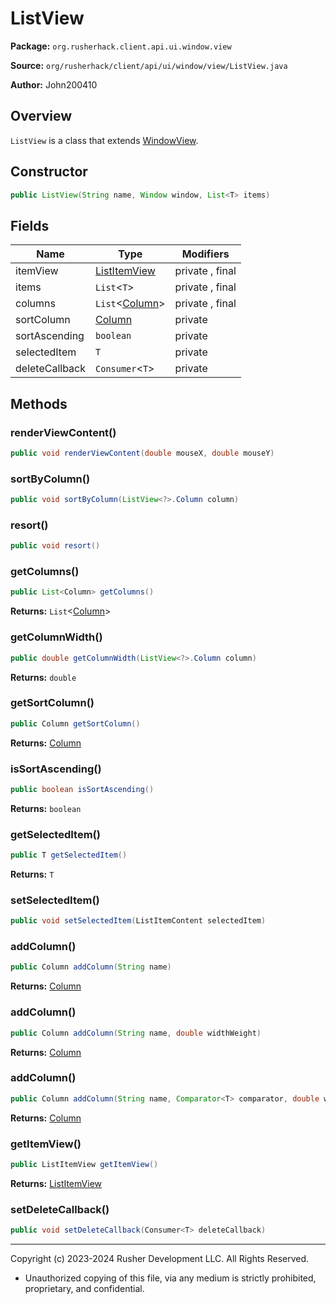 # ListView

**Package:** `org.rusherhack.client.api.ui.window.view`

**Source:** `org/rusherhack/client/api/ui/window/view/ListView.java`

**Author:** John200410



## Overview

`ListView` is a class that extends [WindowView](WindowView.md).

## Constructor

```java
public ListView(String name, Window window, List<T> items)
```

## Fields

| Name | Type | Modifiers |
|------|------|----------|
| itemView | [ListItemView](ListItemView.md) | private , final |
| items | `List`<`T`> | private , final |
| columns | `List`<[Column](Column.md)> | private , final |
| sortColumn | [Column](Column.md) | private |
| sortAscending | `boolean` | private |
| selectedItem | `T` | private |
| deleteCallback | `Consumer`<`T`> | private |


## Methods

### renderViewContent()

```java
public void renderViewContent(double mouseX, double mouseY)
```

### sortByColumn()

```java
public void sortByColumn(ListView<?>.Column column)
```

### resort()

```java
public void resort()
```

### getColumns()

```java
public List<Column> getColumns()
```

**Returns:** `List`<[Column](Column.md)>

### getColumnWidth()

```java
public double getColumnWidth(ListView<?>.Column column)
```

**Returns:** `double`

### getSortColumn()

```java
public Column getSortColumn()
```

**Returns:** [Column](Column.md)

### isSortAscending()

```java
public boolean isSortAscending()
```

**Returns:** `boolean`

### getSelectedItem()

```java
public T getSelectedItem()
```

**Returns:** `T`

### setSelectedItem()

```java
public void setSelectedItem(ListItemContent selectedItem)
```

### addColumn()

```java
public Column addColumn(String name)
```

**Returns:** [Column](Column.md)

### addColumn()

```java
public Column addColumn(String name, double widthWeight)
```

**Returns:** [Column](Column.md)

### addColumn()

```java
public Column addColumn(String name, Comparator<T> comparator, double widthWeight)
```

**Returns:** [Column](Column.md)

### getItemView()

```java
public ListItemView getItemView()
```

**Returns:** [ListItemView](ListItemView.md)

### setDeleteCallback()

```java
public void setDeleteCallback(Consumer<T> deleteCallback)
```

---

Copyright (c) 2023-2024 Rusher Development LLC. All Rights Reserved.
* Unauthorized copying of this file, via any medium is strictly prohibited, proprietary, and confidential.
